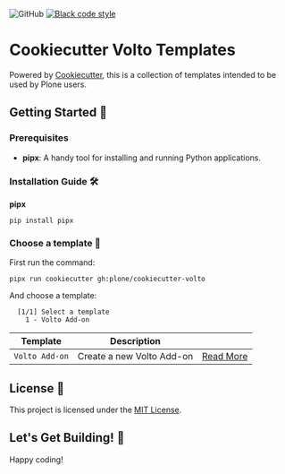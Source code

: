![GitHub](https://img.shields.io/github/license/plone/cookiecutter-volto)
[![Black code style](https://img.shields.io/badge/code%20style-black-000000.svg)](https://github.com/ambv/black)

# Cookiecutter Volto Templates

Powered by [Cookiecutter](https://github.com/cookiecutter/cookiecutter), this is a collection of templates intended to be used by Plone users.

## Getting Started 🏁

### Prerequisites

- **pipx**: A handy tool for installing and running Python applications.

### Installation Guide 🛠️

**pipx**

```shell
pip install pipx
```

### Choose a template 🎉

First run the command:

```shell
pipx run cookiecutter gh:plone/cookiecutter-volto
```

And choose a template:
```
  [1/1] Select a template
    1 - Volto Add-on
```

| Template | Description |  |
| --------- | --------- | --------- |
| `Volto Add-on`  | Create a new Volto Add-on | [Read More](./volto_addon/README.md) |


## License 📜

This project is licensed under the [MIT License](/LICENSE).

## Let's Get Building! 🚀

Happy coding!
